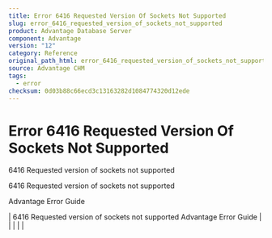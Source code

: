 ```yaml
---
title: Error 6416 Requested Version Of Sockets Not Supported
slug: error_6416_requested_version_of_sockets_not_supported
product: Advantage Database Server
component: Advantage
version: "12"
category: Reference
original_path_html: error_6416_requested_version_of_sockets_not_supported.htm
source: Advantage CHM
tags:
  - error
checksum: 0d03b88c66ecd3c13163282d1084774320d12ede
---
```


# Error 6416 Requested Version Of Sockets Not Supported

6416 Requested version of sockets not supported

6416 Requested version of sockets not supported

Advantage Error Guide

| 6416 Requested version of sockets not supported  Advantage Error Guide |  |  |  |  |

